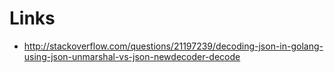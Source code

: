 # Links
- http://stackoverflow.com/questions/21197239/decoding-json-in-golang-using-json-unmarshal-vs-json-newdecoder-decode
